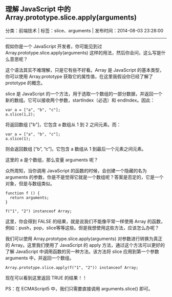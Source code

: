 ## 理解 JavaScript 中的 Array.prototype.slice.apply(arguments)

分类：前端技术 | 标签：slice、arguments | 发布时间：2014-08-03 23:28:00

___

假如你是一个 JavaScript 开发者，你可能见到过 Array.prototype.slice.apply(arguments) 这样的用法，然后你会问，这么写是什么意思呢？

这个语法其实不难理解，只是它有些不好看。Array 是 JavaScript 的基本类型，你可以使用 Array.prototype 获取它的属性值，在这里我假设你已经了解了 prototype 的概念。

slice 是 JavaScript 的一个方法，用于选取一个数组的一部分数据，并返回一个新的数组。它可以接收两个参数，startIndex（必选）和 endIndex。因此：

```
var a = ["a", "b", "c"];
a.slice(1,2);
```

将返回数组 ["b"]，它包含 a 数组从 1 到 2 之间元素。而：

```
var a = ["a", "b", "c"];
a.slice(1);
```

则会返回数组 [“b”, “c”]，它包含 a 数组从 1 到最后一个元素之间元素。

这里的 a 是个数组，那么变量 arguments 呢？

众所周知，当你调用 JavaScript 的函数的时候，会创建一个隐藏的名为 arguments 的参数，你是不是觉得它就是一个数组呢？答案是否定的，它是一个对象，但是与数组类似。

```
function f () {
  return arguments;
}

f("1", "2") instanceof Array;
```

这里，你会得到 FALSE 的结果，就是说我们不能像平常一样使用 Array 的函数，例如：push，pop，slice等等这些。但是我想使用这些方法，应该怎么办呢？

我们可以使用 Array.prototype.slice.apply(arguments) 对参数进行转换为真正的 Array。这里我们使用了 JavaScript 的 apply 方法，通过这个方法可以更好的了解 JavaScript 中调用函数的另一种方法。该方法将 slice 应用到第一个参数 arguments 中，并返回一个数组。

```
Array.prototype.slice.apply(f("1", "2")) instanceof Array;
```

现在可以看到这里返回 TRUE 的结果！！

PS：在 ECMAScript5 中，我们只需要直接调用 arguments.slice() 即可。
